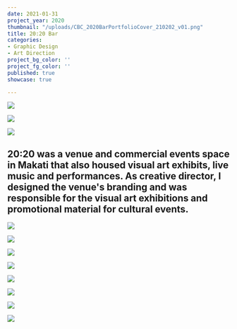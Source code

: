```yaml
---
date: 2021-01-31
project_year: 2020
thumbnail: "/uploads/CBC_2020BarPortfolioCover_210202_v01.png"
title: 20:20 Bar
categories:
- Graphic Design
- Art Direction
project_bg_color: ''
project_fg_color: ''
published: true
showcase: true

---
```

<gallery class="col-med-2">

![](/uploads/CBC_2020bar/CBC_XXXX-2020-Venue_180718_06.jpg)

![](/uploads/CBC_2020bar/CBC_XXXX-2020-Venue_180718_20.jpeg)

</gallery>

<gallery>

![](/uploads/CBC_2020bar/CBC_VenuePhotos_2020_181213_02.jpg)

</gallery>

## 20:20 was a venue and commercial events space in Makati that also housed visual art exhibits, live music and performances. As creative director, I designed the venue's branding and was responsible for the visual art exhibitions and promotional material for cultural events.

<gallery class="col-med-2">

![](/uploads/CBC_2020bar/CBC_2020Posters_00021.jpeg)

![](/uploads/CBC_2020bar/CBC_2020Posters_00026.jpeg)

![](/uploads/CBC_2020bar/CBC_2020Posters_00024.jpeg)

![](/uploads/CBC_2020bar/CBC_2020Posters_00016.jpeg)

![](/uploads/CBC_2020bar/CBC_2020Posters_00014.jpeg)

![](/uploads/CBC_2020bar/CBC_2020Posters_00001.jpeg)

![](/uploads/CBC_2020bar/CBC_2020Posters_00002.jpeg)

![](/uploads/CBC_2020bar/CBC_2020Posters_00027.jpeg)

</gallery>
